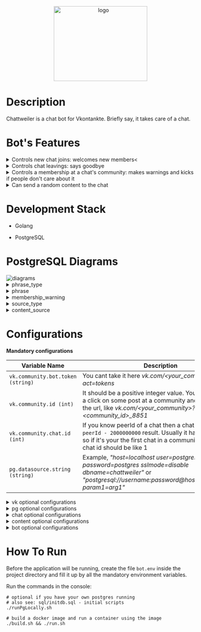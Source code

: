 <div align="center">
    <img src="https://user-images.githubusercontent.com/44072343/155874103-b1757bd9-0b31-4e8c-8a74-bdf372f71ef5.png" width="250" height="200" alt="logo">
</div>

# Description

Chattweiler is a chat bot for Vkontankte. Briefly say, it takes care of a chat.

# Bot's Features

<details>
   <summary>Controls new chat joins: welcomes new members<</summary><br>
   
   You also can configure some audio with a welcome phrase. See "PostgreSQL Diagrams" for details
   
   <img src="https://user-images.githubusercontent.com/44072343/160234699-3699973e-615e-40eb-811a-a7a790cd8288.png" alt="hello new member example">
</details>

<details>
   <summary>Controls chat leavings: says goodbye</summary><br>
   <img src="https://user-images.githubusercontent.com/44072343/160234884-090b99e2-102e-43aa-ae0a-18bf8a66c191.png" alt="goodbye member example">
</details>

<details>
   <summary>Controls a membership at a chat's community: makes warnings and kicks if people don't care about it</summary><br>
   <img src="https://user-images.githubusercontent.com/44072343/160234979-5b19ee74-2be6-44a3-95eb-9193f2d38086.png" alt="warning for member example">
</details>

<details>
   <summary>Can send a random content to the chat</summary><br>
   
   The commands' names could be overridden. See "Configurations" for details
   
   <img src="https://user-images.githubusercontent.com/44072343/160235262-31cda1b1-e880-4c06-8676-edb1f00f598e.png" alt="picture command example"><br>
   <img src="https://user-images.githubusercontent.com/44072343/160235343-05e81966-a5b7-4658-b5b8-81565f4bf2a6.png" alt="audio command example">
</details>

# Development Stack

- Golang

- PostgreSQL

# PostgreSQL Diagrams

<img src="https://user-images.githubusercontent.com/44072343/160235542-063309c1-1d4e-46af-b8b3-7050a7f403ae.png" alt="diagrams">
<br>

<details>
    <summary>phrase_type</summary><br>
    
Phrases could have different types.

By default the application uses these types:

- `welcome`
- `goodbye`
- `membership_warning`
- `info`
- `audio_request`
- `picture_request`
    
</details>

<details>
    <summary>phrase</summary><br>
    
- `text` is an actual phrase
- `is_user_templated` means that the `text` can has inside a `%username%` mark which tells to the application to replace it to an actual username
- `weight` brings a bit of probability. Allows the application to choose a phrase by it's probability (counts only between phrases with the same phrase type). Details: <a href="https://en.wikipedia.org/wiki/Fitness_proportionate_selection">Fitness proportionate selection</a>
- `vk_audio_id` is an audio's id at Vkontakte, the application attaches it to a message if `is_audio_accompaniment` is true. Example of `vk_audio_id`, audio-2001545048_57545048

</details>

<details>
    <summary>membership_warning</summary><br>

Contains information about membership warnings.

- `first_warning_ts` is a timestamp which tells about when the first time a member was notified about a membership
- `grace_period` is a period which the application uses to define warning's status after `first_warning_ts`. For example, if `first_warning_ts + grace_period` less than `now()` then the warning has expired status
- `is_relevant` is a flag which tells about a current status of a warning. For example, if warning already sent and grace period still justified, it has true, otherwise it has false.

</details>

<details>
    <summary>source_type</summary><br>

Content sources could have different types.

By default the application uses these types:

- `audio`
- `picture`

</details>

<details>
    <summary>content_source</summary><br>

- `vk_community_id` is a url name of a community. Example, vk.com/awesome_community. Here awesome_community is the url name.

</details>

# Configurations

**Mandatory configurations**

|  Variable Name   | Description |
| -------------   | ------------- |
| `vk.community.bot.token (string)`     | You cant take it here *vk.com/<your_community>?act=tokens*  |
| `vk.community.id (int)`   | It should be a positive integer value. You can take it by a click on some post at a community and take it from the url, like *vk.com/<your_community>?w=wall-<community_id>_8851* |
| `vk.community.chat.id (int)`   | If you know peerId of a chat then a chat id will be like `peerId - 2000000000` result. Usually it has a sequence, so if it's your the first chat in a community then the chat id should be like 1 |
| `pg.datasource.string (string)` | Example, *"host=localhost user=postgres password=postgres sslmode=disable dbname=chattweiler"* or *"postgresql://username:password@host:port/dbname?param1=arg1"* |

<details>
    <summary>vk optional configurations</summary><br>

|  Variable Name | Default value | Description |
| ------------- | ------------- | ------------- |
| `vk.admin.user.token` | `"" (string)` | A community admin's "Implicit flow" token. Mandatory if you want to be able to use audio and picture request commands. <a href="https://dev.vk.com/api/access-token/getting-started">How to get it</a> |

</details>

<details>
    <summary>pg optional configurations</summary><br>

|  Variable Name | Default value | Description |
| ------------- | ------------- | ------------- |
| `pg.phrases.cache.refresh.interval` | `15m (string, golang type - time.Duration)` | A phrases cache refresh interval |
| `pg.content.source.cache.refresh.interval` | `15m (string, golang type - time.Duration)` | A content sources cache refresh interval |

</details>

<details>
    <summary>chat optional configurations</summary><br>

|  Variable Name  | Default value | Description |
| -------------  | ------------- | ------------- |
| `chat.warden.membership.check.interval` | `10m (string, golang type - time.Duration)` | An interval after which starts an async worker to check a chat for new membership warnings |
| `chat.warden.membership.grace.period` | `1h (string, golang type - time.Duration)` | A period that the application will assign to new warnings about a membership |
| `chat.use.first.name.instead.username` | `false (boolean)` | A toggle for using a first name of a member instead of his username. For example, Ammy (Joe etc.) instead of @username |

</details>

<details>
    <summary>content optional configurations</summary><br>

|  Variable Name  | Default value | Description |
| -------------  | ------------- | ------------- |
| `content.audio.max.cached.attachments` | `100 (int)` | A number of maximum available cached audio attachments |
| `content.audio.cache.refresh.threshold` | `0.2 (float)` | A float value between 0.0 and 1.0. Used for audios cache refreshing |
| `content.audio.queue.size` | `100 (int)` | A number of maximum requests queue for audio |
| `content.picture.max.cached.attachments` | `100 (int)` | A number of maximum available cached picture attachments |
| `content.picture.cache.refresh.threshold` | `0.2 (float)` | A float value between 0.0 and 1.0. Used for pictures cache refreshing |
| `content.picture.queue.size` | `100 (int)` | A number of maximum requests queue for picture |

</details>

<details>
    <summary>bot optional configurations</summary><br>

|  Variable Name   | Default value | Description |
| -------------  | ------------- | ------------- |
| `bot.command.override.info` | `bark! (string)` | A variable for info command name overriding |
| `bot.command.override.audio.request` | `sing song! (string)` | A variable for audio request command name overriding |
| `bot.command.override.picture.request` | `gimme pic! (string)` | A variable for picture request command name overriding |
| `bot.functionality.welcome.new.members` | `true (boolean)` | A toggle for new members welcome functions |
| `bot.functionality.goodbye.members` | `true (boolean)` | A toggle for goodbye members' leavings functions |
| `bot.functionality.membership.checking` | `true (boolean)` | A toggle for membership checking functions  |
| `bot.functionality.audio.requests` | `false (boolean)` | A toggle for audio requests handling functions |
| `bot.functionality.picture.requests` | `false (boolean)` | A toggle for picture requests handling functions |

</details>

# How To Run

Before the application will be running, create the file `bot.env` inside the project directory and fill it up by all the mandatory environment variables.

Run the commands in the console:

```
# optional if you have your own postgres running
# also see: sql/initdb.sql - initial scripts
./runPgLocally.sh 

# build a docker image and run a container using the image 
./build.sh && ./run.sh
```
